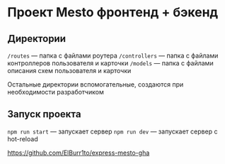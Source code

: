 # Проект Mesto фронтенд + бэкенд
## Директории

`/routes` — папка с файлами роутера
`/controllers` — папка с файлами контроллеров пользователя и карточки
`/models` — папка с файлами описания схем пользователя и карточки

Остальные директории вспомогательные, создаются при необходимости разработчиком
## Запуск проекта

`npm run start` — запускает сервер
`npm run dev` — запускает сервер с hot-reload

https://github.com/ElBurr1to/express-mesto-gha
